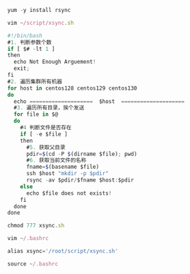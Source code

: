 

```javascript
yum -y install rsync
```



```javascript
vim ~/script/xsync.sh
```



```javascript
#!/bin/bash
#1. 判断参数个数
if [ $# -lt 1 ]
then
  echo Not Enough Arguement!
  exit;
fi
#2. 遍历集群所有机器
for host in centos128 centos129 centos130
do
  echo ====================  $host  ====================
  #3. 遍历所有目录，挨个发送
  for file in $@
  do
    #4 判断文件是否存在
    if [ -e $file ]
    then
      #5. 获取父目录
      pdir=$(cd -P $(dirname $file); pwd)
      #6. 获取当前文件的名称
      fname=$(basename $file)
      ssh $host "mkdir -p $pdir"
      rsync -av $pdir/$fname $host:$pdir
    else
      echo $file does not exists!
    fi
  done
done
```



```javascript
chmod 777 xsync.sh
```



```javascript
vim ~/.bashrc
```



```javascript
alias xsync='/root/script/xsync.sh'
```



```javascript
source ~/.bashrc
```

